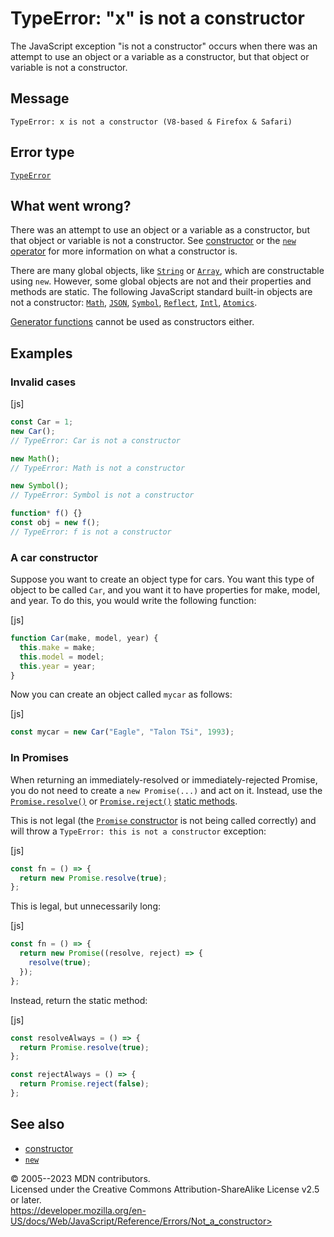 TypeError: \"x\" is not a constructor
=====================================

 
The JavaScript exception \"is not a constructor\" occurs when there was
an attempt to use an object or a variable as a constructor, but that
object or variable is not a constructor.


 
Message
-------

 
```text
TypeError: x is not a constructor (V8-based & Firefox & Safari)
```



 
Error type 
----------

 
[`TypeError`](../global_objects/typeerror)



 
What went wrong? 
----------------

 
There was an attempt to use an object or a variable as a constructor,
but that object or variable is not a constructor. See
[constructor](https://developer.mozilla.org/en-US/docs/Glossary/Constructor)
or the [`new` operator](../operators/new) for more information on what a
constructor is.

There are many global objects, like [`String`](../global_objects/string)
or [`Array`](../global_objects/array), which are constructable using
`new`. However, some global objects are not and their properties and
methods are static. The following JavaScript standard built-in objects
are not a constructor: [`Math`](../global_objects/math),
[`JSON`](../global_objects/json), [`Symbol`](../global_objects/symbol),
[`Reflect`](../global_objects/reflect),
[`Intl`](../global_objects/intl),
[`Atomics`](../global_objects/atomics).

[Generator functions](../statements/function*) cannot be used as
constructors either.



 
Examples
--------


 
### Invalid cases 

 
 
 
[js]


```js
const Car = 1;
new Car();
// TypeError: Car is not a constructor

new Math();
// TypeError: Math is not a constructor

new Symbol();
// TypeError: Symbol is not a constructor

function* f() {}
const obj = new f();
// TypeError: f is not a constructor
```




 
### A car constructor 

 
Suppose you want to create an object type for cars. You want this type
of object to be called `Car`, and you want it to have properties for
make, model, and year. To do this, you would write the following
function:

 
 
[js]


```js
function Car(make, model, year) {
  this.make = make;
  this.model = model;
  this.year = year;
}
```


Now you can create an object called `mycar` as follows:

 
 
[js]


```js
const mycar = new Car("Eagle", "Talon TSi", 1993);
```




 
### In Promises 

 
When returning an immediately-resolved or immediately-rejected Promise,
you do not need to create a `new Promise(...)` and act on it. Instead,
use the [`Promise.resolve()`](../global_objects/promise/resolve) or
[`Promise.reject()`](../global_objects/promise/reject) [static
methods](https://en.wikipedia.org/wiki/Method_(computer_programming)#Static_methods).

This is not legal (the [`Promise`
constructor](../global_objects/promise/promise) is not being called
correctly) and will throw a `TypeError: this is not a constructor`
exception:

 
 
[js]


```js
const fn = () => {
  return new Promise.resolve(true);
};
```


This is legal, but unnecessarily long:

 
 
[js]


```js
const fn = () => {
  return new Promise((resolve, reject) => {
    resolve(true);
  });
};
```


Instead, return the static method:

 
 
[js]


```js
const resolveAlways = () => {
  return Promise.resolve(true);
};

const rejectAlways = () => {
  return Promise.reject(false);
};
```




 
See also 
--------

 
-   [constructor](https://developer.mozilla.org/en-US/docs/Glossary/Constructor)
-   [`new`](../operators/new)



 
© 2005--2023 MDN contributors.\
Licensed under the Creative Commons Attribution-ShareAlike License v2.5
or later.\
https://developer.mozilla.org/en-US/docs/Web/JavaScript/Reference/Errors/Not_a_constructor>

